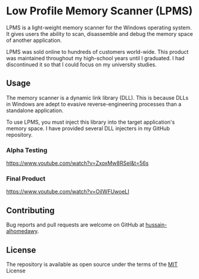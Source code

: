 # Low Profile Memory Scanner (LPMS)

LPMS is a light-weight memory scanner for the Windows operating system. It gives users the ability to scan, disassemble and debug the memory space of another application. 

LPMS was sold online to hundreds of customers world-wide. This product was maintained throughout my high-school years until I graduated. I had discontinued it so that I could focus on my university studies. 

## Usage

The memory scanner is a dynamic link library (DLL). This is because DLLs in Windows are adept to evasive reverse-engineering processes than a standalone application. 

To use LPMS, you must inject this library into the target application's memory space. I have provided several DLL injecters in my GitHub repository. 

### Alpha Testing

https://www.youtube.com/watch?v=ZxoxMw8RSeI&t=56s

### Final Product

https://www.youtube.com/watch?v=OiIWFUwoeLI

## Contributing

Bug reports and pull requests are welcome on GitHub at [hussain-alhomedawy](https://github.com/hussain-alhomedawy/NETPoint).

## License

The repository is available as open source under the terms of the [MIT](https://opensource.org/licenses/MIT) License
